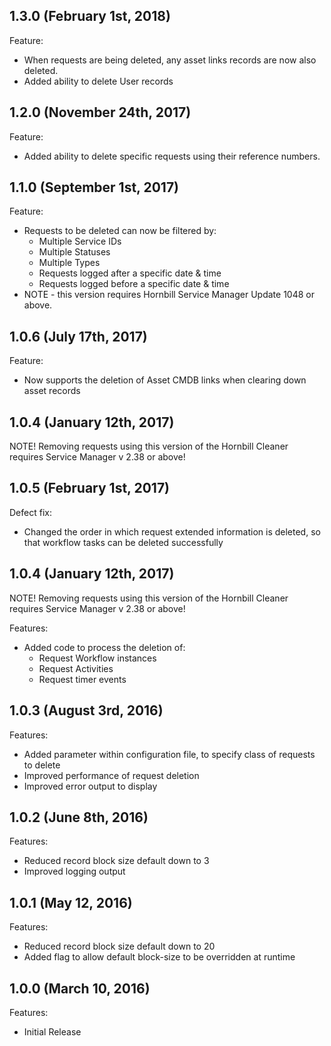 ## 1.3.0 (February 1st, 2018)

Feature:

  - When requests are being deleted, any asset links records are now also deleted.
  - Added ability to delete User records

## 1.2.0 (November 24th, 2017)

Feature:

  - Added ability to delete specific requests using their reference numbers.

## 1.1.0 (September 1st, 2017)

Feature:

  - Requests to be deleted can now be filtered by:
    - Multiple Service IDs
    - Multiple Statuses
    - Multiple Types
    - Requests logged after a specific date & time
    - Requests logged before a specific date & time
  - NOTE - this version requires Hornbill Service Manager Update 1048 or above.

## 1.0.6 (July 17th, 2017)

Feature:

  - Now supports the deletion of Asset CMDB links when clearing down asset records

## 1.0.4 (January 12th, 2017)

NOTE! Removing requests using this version of the Hornbill Cleaner requires Service Manager v 2.38 or above!

## 1.0.5 (February 1st, 2017)

Defect fix:

  - Changed the order in which request extended information is deleted, so that workflow tasks can be deleted successfully 

## 1.0.4 (January 12th, 2017)

NOTE! Removing requests using this version of the Hornbill Cleaner requires Service Manager v 2.38 or above!

Features:

  - Added code to process the deletion of:
    - Request Workflow instances
    - Request Activities
    - Request timer events

## 1.0.3 (August 3rd, 2016)

Features:

  - Added parameter within configuration file, to specify class of requests to delete  
  - Improved performance of request deletion
  - Improved error output to display

## 1.0.2 (June 8th, 2016)

Features:

  - Reduced record block size default down to 3
  - Improved logging output

## 1.0.1 (May 12, 2016)

Features:

  - Reduced record block size default down to 20
  - Added flag to allow default block-size to be overridden at runtime


## 1.0.0 (March 10, 2016)

Features:

  - Initial Release
